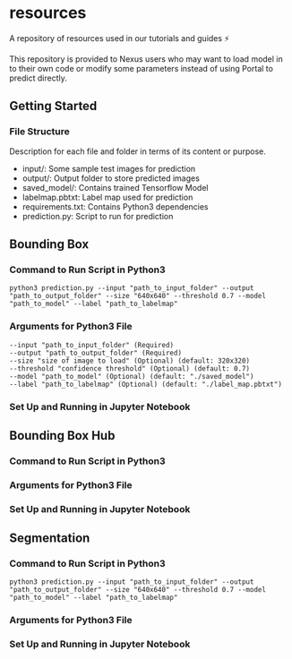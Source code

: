 # resources
A repository of resources used in our tutorials and guides ⚡️



<!-- INTRODUCTION -->
This repository is provided to Nexus users who may want to load model in to their own code or modify some parameters instead of using Portal to predict directly. 


<!-- GETTING STARTED -->
## Getting Started

### File Structure

Description for each file and folder in terms of its content or purpose.

- input/: Some sample test images for prediction
- output/: Output folder to store predicted images
- saved_model/: Contains trained Tensorflow Model
- labelmap.pbtxt: Label map used for prediction
- requirements.txt: Contains Python3 dependencies
- prediction.py: Script to run for prediction

## Bounding Box
### Command to Run Script in Python3

```
python3 prediction.py --input "path_to_input_folder" --output "path_to_output_folder" --size "640x640" --threshold 0.7 --model "path_to_model" --label "path_to_labelmap"
```
### Arguments for Python3 File

```
--input "path_to_input_folder" (Required)
--output "path_to_output_folder" (Required)
--size "size of image to load" (Optional) (default: 320x320)
--threshold "confidence threshold" (Optional) (default: 0.7)
--model "path_to_model" (Optional) (default: "./saved_model")
--label "path_to_labelmap" (Optional) (default: "./label_map.pbtxt")
```
### Set Up and Running in Jupyter Notebook





## Bounding Box Hub
### Command to Run Script in Python3

### Arguments for Python3 File

### Set Up and Running in Jupyter Notebook




## Segmentation
### Command to Run Script in Python3
```
python3 prediction.py --input "path_to_input_folder" --output "path_to_output_folder" --size "640x640" --threshold 0.7 --model "path_to_model" --label "path_to_labelmap"
```
### Arguments for Python3 File


### Set Up and Running in Jupyter Notebook












<!-- MARKDOWN LINKS & IMAGES -->

